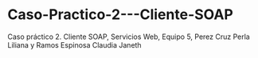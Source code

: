 # Caso-Practico-2---Cliente-SOAP
Caso práctico 2. Cliente SOAP, Servicios Web, Equipo 5, Perez Cruz Perla Liliana y Ramos Espinosa Claudia Janeth
